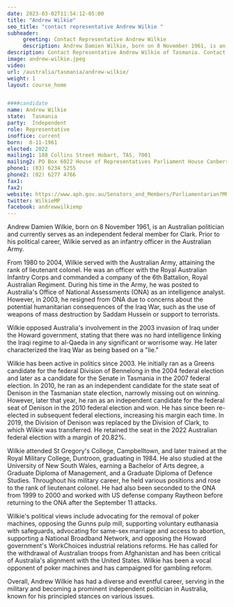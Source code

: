 ```yaml
---
date: 2023-03-02T11:54:12-05:00
title: "Andrew Wilkie"
seo_title: "contact representative Andrew Wilkie "
subheader:
     greeting: Contact Representative Andrew Wilkie
     description: Andrew Damien Wilkie, born on 8 November 1961, is an Australian politician and currently serves as an independent federal member for Clark.
description: Contact Representative Andrew Wilkie of Tasmania. Contact information for Andrew Wilkie includes email address, phone number, and mailing address.
image: andrew-wilkie.jpeg
video:
url: /australia/tasmania/andrew-wilkie/
weight: 1
layout: course_home


####candidate
name: Andrew Wilkie
state:	Tasmania
party:	Independent
role: Representative
inoffice: current
born:  8-11-1961
elected: 2022
mailing1: 188 Collins Street Hobart, TAS, 7001
mailing2: PO Box 6022 House of Representatives Parliament House Canberra ACT 2600
phone1:	(03) 6234 5255
phone2: (02) 6277 4766
fax1:
fax2:
website: https://www.aph.gov.au/Senators_and_Members/Parliamentarian?MPID=C2T
twitter: WilkieMP
facebook: andrewwilkiemp
---
```


Andrew Damien Wilkie, born on 8 November 1961, is an Australian politician and currently serves as an independent federal member for Clark. Prior to his political career, Wilkie served as an infantry officer in the Australian Army.

From 1980 to 2004, Wilkie served with the Australian Army, attaining the rank of lieutenant colonel. He was an officer with the Royal Australian Infantry Corps and commanded a company of the 6th Battalion, Royal Australian Regiment. During his time in the Army, he was posted to Australia's Office of National Assessments (ONA) as an intelligence analyst. However, in 2003, he resigned from ONA due to concerns about the potential humanitarian consequences of the Iraq War, such as the use of weapons of mass destruction by Saddam Hussein or support to terrorists.

Wilkie opposed Australia's involvement in the 2003 invasion of Iraq under the Howard government, stating that there was no hard intelligence linking the Iraqi regime to al-Qaeda in any significant or worrisome way. He later characterized the Iraq War as being based on a "lie."

Wilkie has been active in politics since 2003. He initially ran as a Greens candidate for the federal Division of Bennelong in the 2004 federal election and later as a candidate for the Senate in Tasmania in the 2007 federal election. In 2010, he ran as an independent candidate for the state seat of Denison in the Tasmanian state election, narrowly missing out on winning. However, later that year, he ran as an independent candidate for the federal seat of Denison in the 2010 federal election and won. He has since been re-elected in subsequent federal elections, increasing his margin each time. In 2019, the Division of Denison was replaced by the Division of Clark, to which Wilkie was transferred. He retained the seat in the 2022 Australian federal election with a margin of 20.82%.

Wilkie attended St Gregory's College, Campbelltown, and later trained at the Royal Military College, Duntroon, graduating in 1984. He also studied at the University of New South Wales, earning a Bachelor of Arts degree, a Graduate Diploma of Management, and a Graduate Diploma of Defence Studies. Throughout his military career, he held various positions and rose to the rank of lieutenant colonel. He had also been seconded to the ONA from 1999 to 2000 and worked with US defense company Raytheon before returning to the ONA after the September 11 attacks.

Wilkie's political views include advocating for the removal of poker machines, opposing the Gunns pulp mill, supporting voluntary euthanasia with safeguards, advocating for same-sex marriage and access to abortion, supporting a National Broadband Network, and opposing the Howard government's WorkChoices industrial relations reforms. He has called for the withdrawal of Australian troops from Afghanistan and has been critical of Australia's alignment with the United States. Wilkie has been a vocal opponent of poker machines and has campaigned for gambling reform.

Overall, Andrew Wilkie has had a diverse and eventful career, serving in the military and becoming a prominent independent politician in Australia, known for his principled stances on various issues.